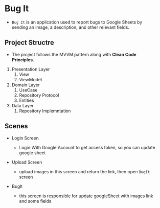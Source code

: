 #  Bug It
- `Bug It` is an application used to report bugs to Google Sheets by sending an image, a description, and other relevant fields.


## Project Structre
- The project follows the MVVM pattern along with **Clean Code Principles**.

1. Presentation Layer
    1. View
    2. ViewModel
2. Domain Layer
    1. UseCase
    2. Repository Protocol
    3. Entities
3. Data Layer
    1. Repository Implemntation
    
    
## Scenes

- Login Screen 
    - Login With Google Account to get access token, so you can update google sheet
    
- Upload Screen 
    - upload images in this screen and return the link, then open `BugIt` screen
    
- BugIt
    - this screen is responsible for update googleSheet with images link and some fields 
